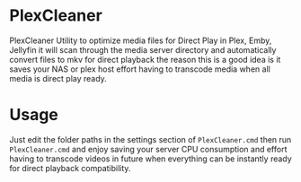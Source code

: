 # PlexCleaner

PlexCleaner Utility to optimize media files for Direct Play in Plex, Emby, Jellyfin it will scan through the media server directory and automatically convert files to mkv for direct playback the reason this is a good idea is it saves your NAS or plex host effort having to transcode media when all media is direct play ready.

# Usage

Just edit the folder paths in the settings section of `PlexCleaner.cmd` then run `PlexCleaner.cmd` and enjoy saving your server CPU consumption and effort having to transcode videos in future when everything can be instantly ready for direct playback compatibility.
